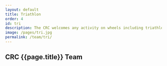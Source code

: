 ```yaml
---
layout: default
title: Triathlon
order: 4
id: tri
description: The CRC welcomes any activity on wheels including triathlon! We promote the participation of the sport of triathlon - swimming, biking, and running. We are committed to bringing triathletes together and building camaraderie between individuals through training, clinics, social functions, racing and participation in community events. We, in particular offer Open Water Swim from Memorial Day to Labor Day to our members as well as resources regarding local run clubs. Formula Complete Fitness is a club sponsor that offers strengthening and running classes to our community. We also promote health, wellness and safety in the spirit of endurance sports.
image: /pages/tri.jpg
permalink: /team/tri/
---
```


## CRC {{page.title}} Team

